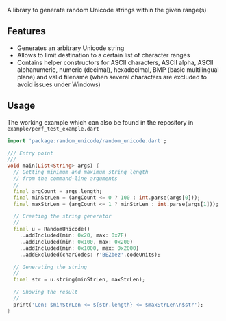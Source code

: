 A library to generate random Unicode strings within the given range(s)

## Features

- Generates an arbitrary Unicode string
- Allows to limit destination to a certain list of character ranges
- Contains helper constructors for ASCII characters, ASCII alpha, ASCII alphanumeric,
  numeric (decimal), hexadecimal, BMP (basic multilingual plane) and valid filename
  (when several characters are excluded to avoid issues under Windows)

## Usage

The working example which can also be found in the repository in `example/perf_test_example.dart`

```dart
import 'package:random_unicode/random_unicode.dart';

/// Entry point
///
void main(List<String> args) {
  // Getting minimum and maximum string length
  // from the command-line arguments
  //
  final argCount = args.length;
  final minStrLen = (argCount <= 0 ? 100 : int.parse(args[0]));
  final maxStrLen = (argCount <= 1 ? minStrLen : int.parse(args[1]));

  // Creating the string generator
  //
  final u = RandomUnicode()
    ..addIncluded(min: 0x20, max: 0x7F)
    ..addIncluded(min: 0x100, max: 0x200)
    ..addIncluded(min: 0x1000, max: 0x2000)
    ..addExcluded(charCodes: r'BEZbez'.codeUnits);

  // Generating the string
  //
  final str = u.string(minStrLen, maxStrLen);

  // Showing the result
  //
  print('Len: $minStrLen <= ${str.length} <= $maxStrLen\n$str');
}
```
